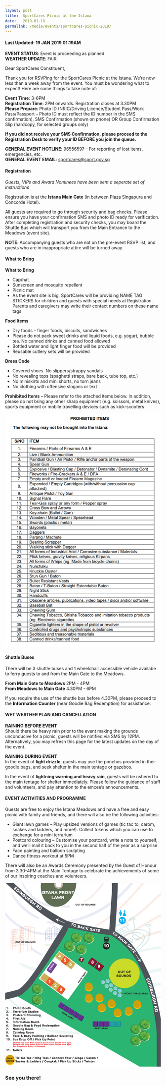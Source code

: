 ```yaml
---
layout: post
title:  SportCares Picnic at the Istana
date:   2019-01-18
permalink: /media/events/sportcares-picnic-2019/
---
```


#### Last Updated: 19 JAN 2019 01:19AM

**EVENT STATUS**: Event is proceeding as planned
<BR> **WEATHER UPDATE**: FAIR

Dear SportCares Constituent,

Thank you for RSVPing for the SportCares Picnic at the Istana. We’re now less than a week away from the event. You must be wondering what to expect! Here are some things to take note of:

**Event Time**: 3-6PM 
<BR> **Registration Time**: 2PM onwards. Registration closes at 3.30PM
<BR> **Please Prepare**: Photo ID (NRIC/Driving Licence/Student Pass/Work Pass/Passport – Photo ID must reflect the ID number in the SMS confirmation), SMS Confirmation (shown on phone) OR Group Confirmation Slip (hardcopy, for selected groups only)

**If you did not receive your SMS Confirmation, please proceed to the Registration Desk to verify your ID BEFORE you join the queue.**

**GENERAL EVENT HOTLINE**: 96556597 – For reporting of lost items, emergencies, etc.
<BR>**GENERAL EVENT EMAIL**: sportcares@sport.gov.sg
  
#### Registration

*Guests, VIPs and Award Nominees have been sent a seperate set of instructions*

Registration is at the **Istana Main Gate** (in between Plaza Singapura and Concorde Hotel). 

All guests are required to go through security and bag checks. Please ensure you have your confirmation SMS and photo ID ready for verification. After completing registration and security checks, you may board the Shuttle Bus which will transport you from the Main Entrance to the Meadows (event site). 

**NOTE**: Accompanying guests who are not on the pre-event RSVP list, and guests who are in inappropriate attire will be turned away.

#### What to Bring

**What to Bring**

*	Cap/hat
*	Sunscreen and mosquito repellent
*	Picnic mat 
*	As the event site is big, SportCares will be providing NAME TAG STICKERS for children and guests with special needs at Registration. Parents and caregivers may write their contact numbers on these name tags

**Food Items**

* Dry foods – finger foods, biscuits, sandwiches 
* Please do not pack sweet drinks and liquid foods, e.g. yogurt, bubble tea. No canned drinks and canned food allowed
* Bottled water and light finger food will be provided
* Reusable cutlery sets will be provided

**Dress Code** 

* Covered shoes. No slippers/strappy sandals 
* No revealing tops (spaghetti straps, bare back, tube top, etc.)
* No miniskirts and mini shorts, no torn jeans
* No clothing with offensive slogans or text

**Prohibited Items** – Please refer to the attached items below. In addition, please do not bring any other sharp equipment (e.g. scissors, metal knives), sports equipment or mobile travelling devices such as kick-scooters

![Prohibited Items](/images/picnic-prohibited-items.png)

#### Shuttle Buses

There will be 3 shuttle buses and 1 wheelchair accessible vehicle availabe to ferry guests to and from the Main Gate to the Meadows.

**From Main Gate to Meadows** 2PM - 4PM
<BR> **From Meadows to Main Gate** 4.30PM - 6PM

If you require the use of the shuttle bus before 4.30PM, please proceed to the **Information Counter** (near Goodie Bag Redemption) for assistance. 

#### WET WEATHER PLAN AND CANCELLATION 

**RAINING BEFORE EVENT**
<BR> Should there be heavy rain prior to the event making the grounds unconducive for a picnic, guests will be notified via SMS by 12PM. Alternatively, you may refresh this page for the latest updates on the day of the event.
  
**RAINING DURING EVENT**
<BR> In the event of **light drizzle**, guests may use the ponchos provided in their goodie bags, and seek shelter in the main tentage or gazebos.

In the event of **lightning warning and heavy rain**, guests will be ushered to the main tentage for shelter immediately. Please follow the guidance of staff and volunteers, and pay attention to the emcee’s announcements.


#### EVENT ACTIVITIES AND PROGRAMME

Guests are free to enjoy the Istana Meadows and have a free and easy picnic with family and friends, and there will also be the following activities:

* Giant lawn games – Play upsized versions of games (tic tac to, carom, snakes and ladders, and more!). Collect tokens which you can use to exchange for a mini terrarium 
* Postcard colouring – Customise your postcard, write a note to yourself, and we’ll mail it back to you in the second half of the year as a surprise
* Face painting and balloon sculpting 
* Dance fitness workout at 5PM 

There will also be an Awards Ceremony presented by the Guest of Honour from 3.30-4PM at the Main Tentage to celebrate the achievements of some of our inspiring coaches and volunteers.

![Prohibited Items](/images/picnic-layout.png)

### See you there!
